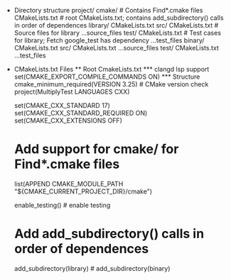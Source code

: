 * Directory structure
  project/
    cmake/              # Contains Find*.cmake files
    CMakeLists.txt      # root CMakeLists.txt; contains add_subdirectory() calls in order of dependences
    library/
      CMakeLists.txt
      src/
        CMakeLists.txt  # Source files for library
        ...source_files
      test/
        CMakeLists.txt  # Test cases for library; Fetch google_test has dependency
        ...test_files
    binary/
      CMakeLists.txt
      src/
        CMakeLists.txt
        ...source_files
      test/
        CMakeLists.txt
        ...test_files

* CMakeLists.txt Files
** Root CmakeLists.txt
*** clangd lsp support
    set(CMAKE_EXPORT_COMPILE_COMMANDS ON)
*** Structure
    cmake_minimum_required(VERSION 3.25)  # CMake version check
    project(MultiplyTest LANGUAGES CXX)

    set(CMAKE_CXX_STANDARD 17)
    set(CMAKE_CXX_STANDARD_REQUIRED ON)
    set(CMAKE_CXX_EXTENSIONS OFF)

    # Add support for cmake/ for Find*.cmake files
    list(APPEND CMAKE_MODULE_PATH "${CMAKE_CURRENT_PROJECT_DIR}/cmake")


    enable_testing()                      # enable testing

    # Add add_subdirectory() calls in order of dependences
    add_subdirectory(library)                 # 
    add_subdirectory(binary)


